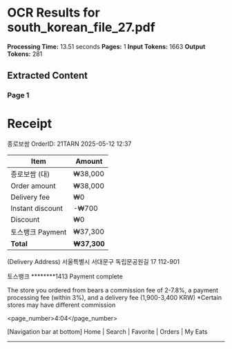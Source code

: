 # OCR Results for south_korean_file_27.pdf

**Processing Time:** 13.51 seconds
**Pages:** 1
**Input Tokens:** 1663
**Output Tokens:** 281

## Extracted Content

### Page 1

# Receipt

종로보쌈
OrderID: 21TARN
2025-05-12 12:37

| Item | Amount |
|------|--------|
| 종로보쌈 (대) | ₩38,000 |
| Order amount | ₩38,000 |
| Delivery fee | ₩0 |
| Instant discount | -₩700 |
| Discount | ₩0 |
| 토스뱅크 Payment | ₩37,300 |
| **Total** | **₩37,300** |

(Delivery Address) 서울특별시 서대문구 독립문공원길 17 112-901

토스뱅크 ********1413 Payment complete

The store you ordered from bears a commission fee of 2-7.8%, a payment processing fee (within 3%), and a delivery fee (1,900-3,400 KRW)
*Certain stores may have different commission

<page_number>4:04</page_number>

[Navigation bar at bottom]
Home | Search | Favorite | Orders | My Eats

---

